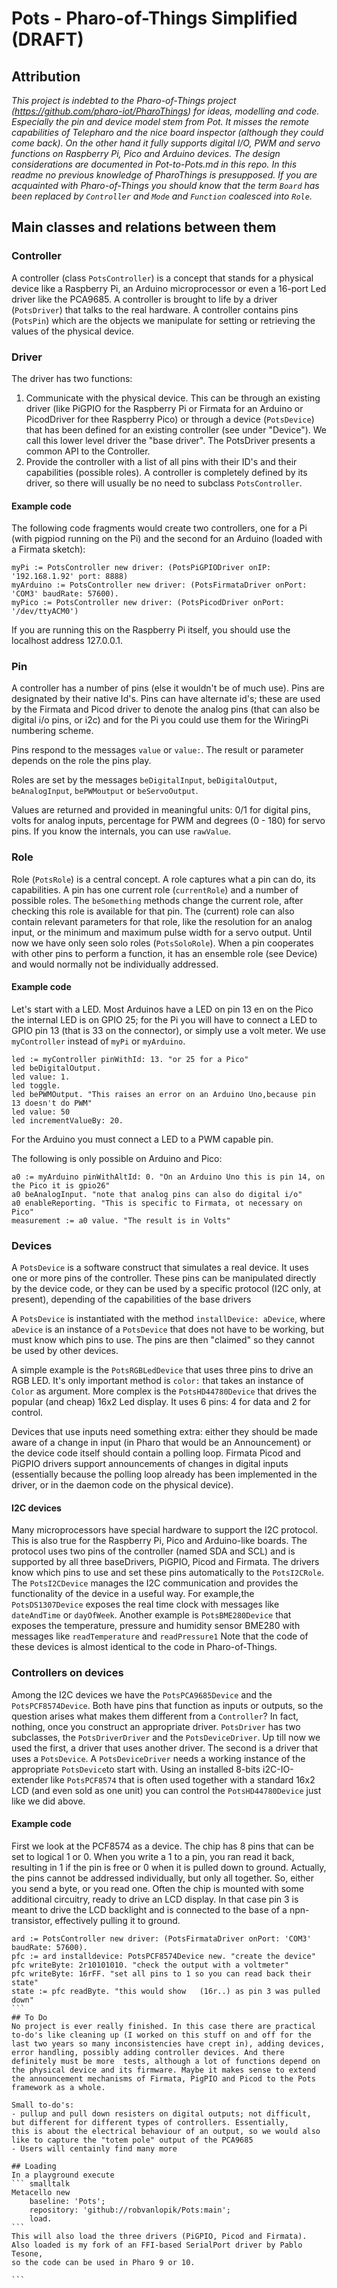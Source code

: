 

# Pots - Pharo-of-Things Simplified (DRAFT)

## Attribution

*This project is indebted to the Pharo-of-Things project (https://github.com/pharo-iot/PharoThings)  for ideas, modelling and code. Especially the pin and device model stem from Pot. It misses the remote capabilities of Telepharo and the nice board inspector (although they could come back). On the other hand it fully supports digital I/O, PWM and servo functions on  Raspberry Pi, Pico and Arduino devices. The design considerations are documented in Pot-to-Pots.md in this repo. In this readme no previous knowledge of PharoThings is presupposed. If you are acquainted with Pharo-of-Things you should know that the term `Board` has been replaced by `Controller` and `Mode` and `Function` coalesced into `Role`.*

## Main classes and relations between them

### Controller

A controller (class `PotsController`) is a concept that stands for a physical device like a Raspberry Pi, an Arduino microprocessor or even a 16-port Led driver like the PCA9685. A controller is brought to life by a driver (`PotsDriver`) that talks to the real hardware. A controller contains pins (`PotsPin`) which are the objects we manipulate for setting or retrieving the values of the physical device.

### Driver

The driver has two functions:

1. Communicate with the physical device. This can be through an existing driver (like PiGPIO for the Raspberry Pi or Firmata for an Arduino or PicodDriver for thee Raspberry Pico) or through a device (`PotsDevice`) that has been defined for an existing controller (see under "Device"). We call this lower level driver the "base driver". The PotsDriver presents a common API to the Controller.
2. Provide the controller with a list of all pins with their ID's and their capabilities (possible roles). A controller is completely defined by its driver, so there will usually be no need to subclass `PotsController`.

#### Example code

The following code fragments would create two controllers, one for a Pi (with pigpiod running on the Pi) and the second for an Arduino (loaded with a Firmata sketch):

```smalltalk
myPi := PotsController new driver: (PotsPiGPIODriver onIP: '192.168.1.92' port: 8888)
myArduino := PotsController new driver: (PotsFirmataDriver onPort: 'COM3' baudRate: 57600).
myPico := PotsController new driver: (PotsPicodDriver onPort: '/dev/ttyACM0')
```

If you are running this on the Raspberry Pi itself, you should use the localhost address 127.0.0.1.

### Pin

A controller has a number of pins (else it wouldn't be of much use). Pins are designated by their native Id's. Pins can have alternate id's; these are used by the Firmata and Picod driver to denote the analog pins (that can also be digital i/o pins, or i2c) and for the Pi you could use them for the WiringPi numbering scheme. 

Pins respond to the messages `value` or `value:`.  The result or parameter depends on the role the pins play. 

Roles are set by the messages `beDigitalInput`, `beDigitalOutput`, `beAnalogInput`,  `bePWMoutput` or `beServoOutput`.  

Values are returned and provided in meaningful units: 0/1 for digital pins, volts for analog inputs, percentage for PWM and degrees (0 - 180) for servo pins. If you know the internals, you can use `rawValue`.

### Role

Role (`PotsRole`) is a central concept. A role captures what  a pin can do, its capabilities. A pin has one current role (`currentRole`)  and a number of possible roles. The `beSomething` methods change the current role, after checking this role is available for that pin. The (current) role can also contain relevant parameters for that role, like the resolution for an analog input, or the minimum and maximum pulse width for a servo output. Until now we have only seen solo roles (`PotsSoloRole`). When a pin cooperates with other pins to perform a function, it has an ensemble role (see Device) and would normally not be individually addressed.

#### Example code

Let's start with a LED. Most Arduinos have a LED on pin 13 en on the Pico the internal LED is on GPIO 25; for the Pi you will have to connect a LED to  GPIO pin 13 (that is 33 on the connector), or simply use a volt meter. We use `myController` instead of `myPi` or `myArduino`.

```smalltalk
led := myController pinWithId: 13. "or 25 for a Pico"
led beDigitalOutput.
led value: 1.
led toggle.
led bePWMOutput. "This raises an error on an Arduino Uno,because pin 13 doesn't do PWM"
led value: 50
led incrementValueBy: 20.
```

For the Arduino you must connect a LED to a PWM capable pin. 

The following is only possible on Arduino and Pico:

```smalltalk
a0 := myArduino pinWithAltId: 0. "On an Arduino Uno this is pin 14, on the Pico it is gpio26"
a0 beAnalogInput. "note that analog pins can also do digital i/o"
a0 enableReporting. "This is specific to Firmata, ot necessary on Pico"
measurement := a0 value. "The result is in Volts"
```

### Devices

A `PotsDevice` is a software construct that simulates a real device. It uses one or more pins of the controller. These pins can be manipulated directly by the device code, or they can be used by a specific protocol (I2C only, at present), depending of the capabilities of the base drivers

A `PotsDevice` is instantiated with the method `installDevice: aDevice`, where `aDevice` is an instance of a `PotsDevice` that does not have to be working, but must know which pins to use. The pins are then "claimed" so they cannot be used by other devices.

A simple  example is the `PotsRGBLedDevice` that uses three pins to drive an RGB LED. It's only important method is `color:` that takes an instance of `Color` as argument. More complex is the `PotsHD44780Device` that drives the popular (and cheap) 16x2 Led display. It uses 6 pins: 4 for data and 2 for control. 

Devices that use inputs need something extra: either they should be made aware of a change in input (in Pharo that would be an Announcement) or the device code itself should contain a polling loop.  Firmata Picod and PiGPIO drivers support announcements of changes in digital inputs (essentially because the polling loop already has been implemented in the driver, or in the daemon code on the physical device). 

#### I2C devices

Many microprocessors have special hardware to support the I2C protocol. This is also true for the Raspberry Pi, Pico and Arduino-like boards. The protocol uses two pins of the controller (named SDA and SCL) and is supported by all three baseDrivers, PiGPIO, Picod and Firmata. The drivers know which pins to use and set these pins automatically to the `PotsI2CRole`.  The `PotsI2CDevice` manages the I2C communication and provides the functionality of the device in a useful way. For example,the `PotsDS1307Device` exposes the real time clock with messages like `dateAndTime` or `dayOfWeek`. Another example is `PotsBME280Device` that exposes the temperature, pressure and humidity sensor BME280 with messages like `readTemperature` and `readPressure1` Note that the code of these devices is almost identical to the code in Pharo-of-Things.

### Controllers on devices
Among the I2C devices we have  the `PotsPCA9685Device` and the `PotsPCF8574Device`. Both have pins that function as inputs or outputs, so the question arises what makes them different from a `Controller`? In fact, nothing, once you construct an appropriate driver. `PotsDriver` has two subclasses, the `PotsDriverDriver` and the `PotsDeviceDriver`. Up till now we used the first,  a driver that uses another driver. The second is a driver that uses a `PotsDevice`. A `PotsDeviceDriver` needs a working instance of the appropriate `PotsDevice`to start with. Using an installed 8-bits i2C-IO-extender like `PotsPCF8574` that is often used together with a standard 16x2 LCD (and even sold as one unit) you can control the `PotsHD44780Device` just like we did above.

#### Example code
First we look at the PCF8574 as a device. The chip has 8 pins that can be set to logical 1 or 0. When you write a 1 to a pin, you ran read it back, resulting in 1 if the pin is free or 0 when it is pulled down to ground. Actually, the pins cannot be addressed individually, but only all together. So, either you send a byte, or you read one. Often the chip is mounted with some additional circuitry, ready to drive an LCD display. In that case pin 3 is meant to drive the LCD backlight and is connected to the base of a npn-transistor, effectively pulling it to ground.

```` smalltalk
ard := PotsController new driver: (PotsFirmataDriver onPort: 'COM3' baudRate: 57600).
pfc := ard installdevice: PotsPCF8574Device new. "create the device"
pfc writeByte: 2r10101010. "check the output with a voltmeter"
pfc writeByte: 16rFF. "set all pins to 1 so you can read back their state"
state := pfc readByte. "this would show   (16r..) as pin 3 was pulled down"
```
## To Do
No project is ever really finished. In this case there are practical to-do's like cleaning up (I worked on this stuff on and off for the last two years so many inconsistencies have crept in), adding devices, error handling, possibly adding controller devices. And there definitely must be more  tests, although a lot of functions depend on the physical device and its firmware. Maybe it makes sense to extend the announcement mechanisms of Firmata, PigPIO and Picod to the Pots 
framework as a whole.  

Small to-do's:
- pullup and pull down resisters on digital outputs; not difficult, but different for different types of controllers. Essentially, 
this is about the electrical behaviour of an output, so we would also like to capture the "totem pole" output of the PCA9685
- Users will centainly find many more

## Loading
In a playground execute
``` smalltalk
Metacello new
    baseline: 'Pots';
    repository: 'github://robvanlopik/Pots:main';
    load.
```
This will also load the three drivers (PiGPIO, Picod and Firmata). Also loaded is my fork of an FFI-based SerialPort driver by Pablo Tesone, 
so the code can be used in Pharo 9 or 10.
    
```
